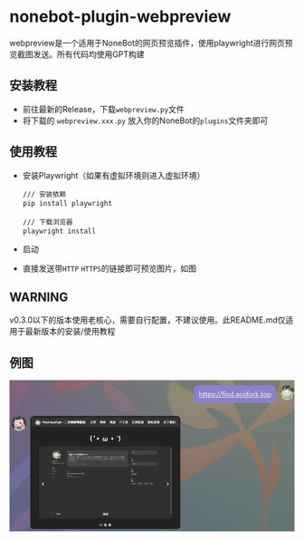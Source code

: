 # nonebot-plugin-webpreview
webpreview是一个适用于NoneBot的网页预览插件，使用playwright进行网页预览截图发送。所有代码均使用GPT构建

## 安装教程
 - 前往最新的Release，下载`webpreview.py`文件
 - 将下载的 `webpreview.xxx.py` 放入你的NoneBot的`plugins`文件夹即可
   
## 使用教程
 - 安装Playwright（如果有虚拟环境则进入虚拟环境）
   
   ```
   /// 安装依赖
   pip install playwright

   /// 下载浏览器
   playwright install
   ```
   
 - 启动
   

 - 直接发送带`HTTP` `HTTPS`的链接即可预览图片，如图

## WARNING
v0.3.0以下的版本使用老核心，需要自行配置，不建议使用。此README.md仅适用于最新版本的安装/使用教程

## 例图
![例图](eg.png)
